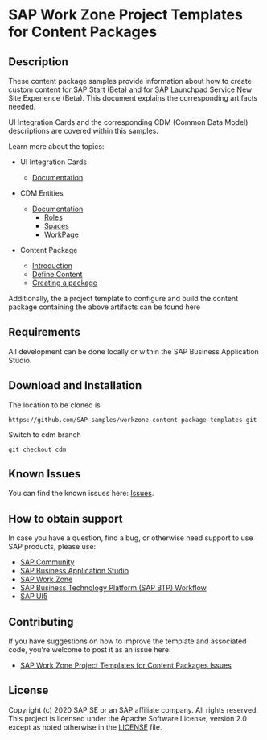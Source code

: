 


# SAP Work Zone Project Templates for Content Packages

## Description

These content package samples provide information about how to create custom content for SAP Start (Beta) and for SAP Launchpad Service New Site Experience (Beta). This document explains the corresponding artifacts needed. 

UI Integration Cards and the corresponding CDM (Common Data Model) descriptions are covered within this samples.

Learn more about the topics:
- UI Integration Cards
  - [Documentation](./docs/cards/introduction.md)
  
- CDM Entities
  - [Documentation](./docs/cdm/introduction.md)
    - [Roles](./docs/cdm/introduction.md#role)
    - [Spaces](./docs/cdm/introduction.md#space)
    - [WorkPage](./docs/cdm/introduction.md#workpage)

- Content Package 
  - [Introduction](./docs/content-package/introduction.md)
  - [Define Content](./docs/content-package/introduction.md#defining-content-contentjson)
  - [Creating a package](./docs/content-package/introduction.md#creation-of-the-content-package)

Additionally, the a project template to configure and build the content package containing the above artifacts can be found here

## Requirements

All development can be done locally or within the SAP Business Application Studio.

## Download and Installation

The location to be cloned is

```
https://github.com/SAP-samples/workzone-content-package-templates.git
```
Switch to cdm branch
```
git checkout cdm
```

## Known Issues

You can find the known issues here: [Issues](https://github.com/SAP-samples/workzone-content-package-templates/issues).

## How to obtain support

In case you have a question, find a bug, or otherwise need support to use SAP products, please use:

- [SAP Community](https://community.sap.com/)
- [SAP Business Application Studio](https://help.sap.com/viewer/product/SAP%20Business%20Application%20Studio/Cloud/en-US)
- [SAP Work Zone](https://help.sap.com/viewer/fec5ca6e3229418f84a932c745cbe985/Cloud/en-US)
- [SAP Business Technology Platform (SAP BTP) Workflow](https://help.sap.com/viewer/product/WORKFLOW_SERVICE/Cloud/en-US)
- [SAP UI5](https://help.sap.com/viewer/product/SAPUI5/External/en-US)

## Contributing

If you have suggestions on how to improve the template and associated code, you're welcome to post it as an issue here:

- [SAP Work Zone Project Templates for Content Packages Issues](https://github.com/SAP-samples/workzone-content-package-templates/issues)

## License

Copyright (c) 2020 SAP SE or an SAP affiliate company. All rights reserved. This project is licensed under the Apache Software License, version 2.0 except as noted otherwise in the [LICENSE](LICENSES/Apache-2.0.txt) file.
